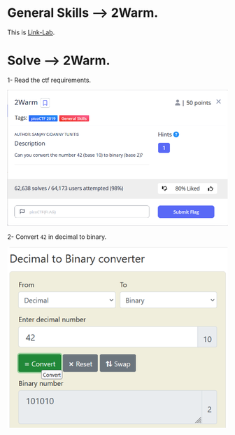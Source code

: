 # General Skills --> 2Warm.
This is [Link-Lab](https://play.picoctf.org/practice/challenge/86?category=5&page=1).
# Solve --> 2Warm.
1- Read the ctf requirements.
<br />

![0](screenshots/0.png)
<br />

2- Convert `42` in decimal to binary.
<br />

![1](screenshots/1.png)
<br />

